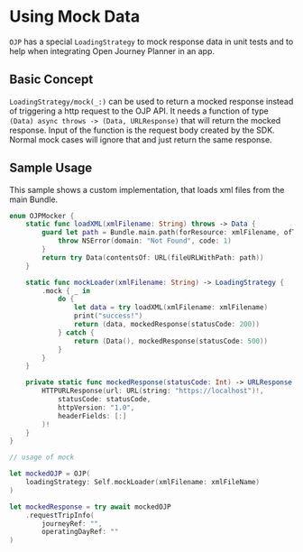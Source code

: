# Using Mock Data

``OJP`` has a special ``LoadingStrategy`` to mock response data in unit tests and to help when integrating Open Journey Planner in an app.

## Basic Concept

``LoadingStrategy/mock(_:)`` can be used to return a mocked response instead of triggering a http request to the OJP API. It needs a function of type  `(Data) async throws -> (Data, URLResponse)` that will return the mocked response. Input of the function is the request body created by the SDK. Normal mock cases will ignore that and just return the same response.

## Sample Usage

This sample shows a custom implementation, that loads xml files from the main Bundle.

``` swift
enum OJPMocker {
    static func loadXML(xmlFilename: String) throws -> Data {
        guard let path = Bundle.main.path(forResource: xmlFilename, ofType: "xml") else {
            throw NSError(domain: "Not Found", code: 1)
        }
        return try Data(contentsOf: URL(fileURLWithPath: path))
    }

    static func mockLoader(xmlFilename: String) -> LoadingStrategy {
        .mock { _ in
            do {
                let data = try loadXML(xmlFilename: xmlFilename)
                print("success!")
                return (data, mockedResponse(statusCode: 200))
            } catch {
                return (Data(), mockedResponse(statusCode: 500))
            }
        }
    }

    private static func mockedResponse(statusCode: Int) -> URLResponse {
        HTTPURLResponse(url: URL(string: "https://localhost")!, 
            statusCode: statusCode, 
            httpVersion: "1.0", 
            headerFields: [:]
        )!
    }
}

// usage of mock

let mockedOJP = OJP(
    loadingStrategy: Self.mockLoader(xmlFilename: xmlFileName)
)

let mockedResponse = try await mockedOJP
    .requestTripInfo(
        journeyRef: "", 
        operatingDayRef: ""
)
```

